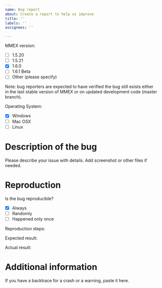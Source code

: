 ```yaml
---
name: Bug report
about: Create a report to help us improve
title: ''
labels: ''
assignees: ''

---
```


MMEX version:
 - [ ] 1.5.20
 - [ ] 1.5.21
 - [x] 1.6.0
 - [ ] 1.6.1 Beta
 - [ ] Other (please specify)

Note: bug reporters are expected to have verified the bug still exists
either in the last stable version of MMEX or on updated development code
(master branch).

Operating System:
 - [x] Windows
 - [ ] Mac OSX
 - [ ] Linux 

# Description of the bug

Please describe your issue with details.
Add screenshot or other files if needed.

# Reproduction

Is the bug reproducible? 
 - [x] Always 
 - [ ] Randomly 
 - [ ] Happened only once

Reproduction steps:

Expected result:

Actual result:

# Additional information

If you have a backtrace for a crash or a warning, paste it here.
